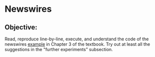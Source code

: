 # Newswires

## Objective:
Read, reproduce line-by-line, execute, and understand the code of the newswires [example](https://github.com/fchollet/deep-learning-with-python-notebooks/blob/master/first_edition/3.6-classifying-newswires.ipynb) in Chapter 3 of the textbook. Try out at least all the suggestions in the "further experiments" subsection.
